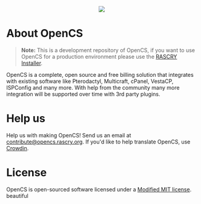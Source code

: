<p align="center"><a href="https://opencs.rascry.org/"><img src="https://opencs.rascry.org/img/branding.png"></a></p>

# About OpenCS
> **Note:** This is a development repository of OpenCS, if you want to use OpenCS for a production environment please use the [RASCRY Installer](https://github.com/RASCRY/installer).

OpenCS is a complete, open source and free billing solution that integrates with existing software like Pterodactyl, Multicraft, cPanel, VestaCP, ISPConfig and many more. With help from the community many more integration will be supported over time with 3rd party plugins.

# Help us
Help us with making OpenCS! Send us an email at [contribute@opencs.rascry.org](mailto:contribute@opencs.rascry.org). If you'd like to help translate OpenCS, use [Crowdin](https://crowdin.com/project/opencs).

# License
OpenCS is open-sourced software licensed under a [Modified MIT license](LICENSE). beautiful